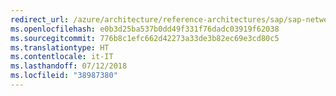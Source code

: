 ```yaml
---
redirect_url: /azure/architecture/reference-architectures/sap/sap-netweaver
ms.openlocfilehash: e0b3d25ba537b0dd49f331f76dadc03919f62038
ms.sourcegitcommit: 776b8c1efc662d42273a33de3b82ec69e3cd80c5
ms.translationtype: HT
ms.contentlocale: it-IT
ms.lasthandoff: 07/12/2018
ms.locfileid: "38987380"
---
```

